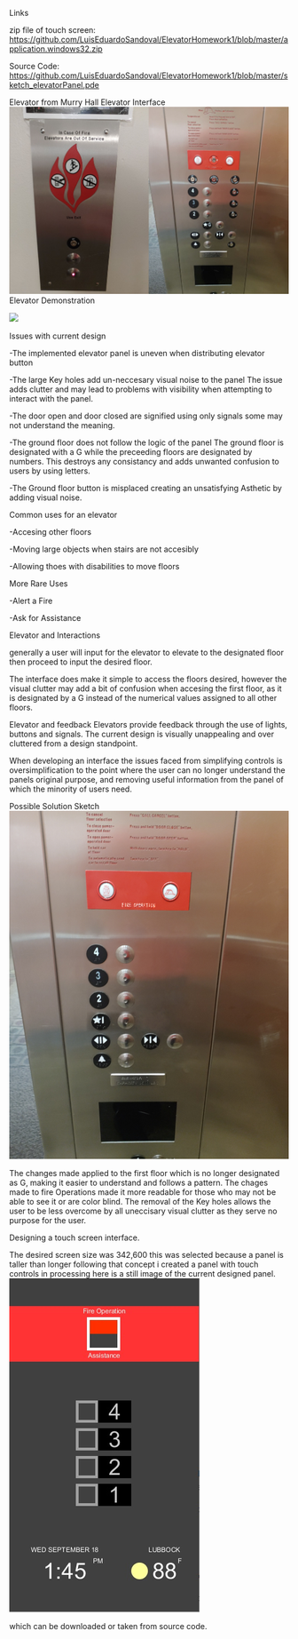 

Links

 
zip file of touch screen: https://github.com/LuisEduardoSandoval/ElevatorHomework1/blob/master/application.windows32.zip


Source Code: https://github.com/LuisEduardoSandoval/ElevatorHomework1/blob/master/sketch_elevatorPanel.pde
 

Elevator from Murry Hall
Elevator Interface
![](ElevatorPanel.jpg)
Elevator Demonstration

![](ElevatorExample.gif)

Issues with current design

-The implemented elevator panel is uneven when distributing elevator button
  
-The large Key holes add un-neccesary visual noise to the panel 
  The issue adds clutter and may lead to problems with visibility when attempting to interact with the panel.
  
  
-The door open and door closed are signified using only signals 
    some may not understand the meaning.
  
-The ground floor does not follow the logic of the panel
  The ground floor is designated with a G while the preceeding floors are designated by numbers. This destroys any consistancy and adds
  unwanted confusion to users by using letters.

-The Ground floor button is misplaced creating an unsatisfying Asthetic by adding visual noise.

  
Common uses for an elevator

-Accesing other floors

-Moving large objects when stairs are not accesibly

-Allowing thoes with disabilities to move floors

More Rare Uses

-Alert a Fire

-Ask for Assistance

Elevator and Interactions

generally a user will input for the elevator to elevate to the designated floor then proceed to input the desired floor.

The interface does make it simple to access the floors desired, however the visual clutter may add a bit of confusion when accesing the first floor, as it is designated by a G instead of the numerical values assigned to all other floors.

Elevator and feedback
Elevators provide feedback through the use of lights, buttons and signals.
The current design is visually unappealing and over cluttered from a design standpoint.

When developing an interface the issues faced from simplifying controls is oversimplification to the point where the user 
can no longer understand the panels original purpose, and removing useful information from the panel of which the minority of users need.

Possible Solution Sketch
![](ElevatorSketch.png)

The changes made applied to the first floor which is no longer designated as G, making it easier to understand and follows a pattern.
The chages made to fire Operations made it more readable for those who may not be able to see it or are color blind.
The removal of the Key holes allows the user to be less overcome by all uneccisary visual clutter as they serve no purpose for the user.

Designing a touch screen interface.

The desired screen size was 342,600
this was selected because a panel is taller than longer following that concept i created a panel with touch controls in processing
here is a still image of the current designed panel.
![](TouchscreenPanel.jpg)

which can be downloaded or taken from source code.
